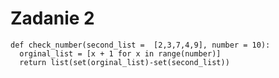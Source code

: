 # Zadanie 2
    def check_number(second_list =  [2,3,7,4,9], number = 10):
      orginal_list = [x + 1 for x in range(number)]
      return list(set(orginal_list)-set(second_list))

